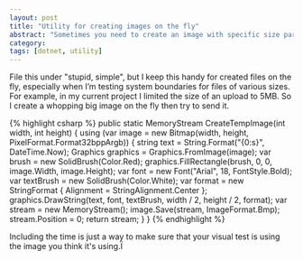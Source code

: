 ```yaml
---
layout: post
title: "Utility for creating images on the fly"
abstract: "Sometimes you need to create an image with specific size parameters for testing on the fly. Here's how I do it."
category:
tags: [dotnet, utility]
---
```

File this under "stupid, simple", but I keep this handy for created files on the fly, especially when I’m testing system boundaries for files of various sizes. For example, in my current project I limited the size of an upload to 5MB. So I create a whopping big image on the fly then try to send it.

{% highlight csharp %}
public static MemoryStream CreateTempImage(int width, int height)
{
  using (var image = new Bitmap(width, height, PixelFormat.Format32bppArgb))
  {
    string text = String.Format("{0:s}", DateTime.Now);
    Graphics graphics = Graphics.FromImage(image);
    var brush = new SolidBrush(Color.Red);
    graphics.FillRectangle(brush, 0, 0, image.Width, image.Height);
    var font = new Font("Arial", 18, FontStyle.Bold);
    var textBrush = new SolidBrush(Color.White);
    var format = new StringFormat { Alignment = StringAlignment.Center };
    graphics.DrawString(text, font, textBrush, width / 2, height / 2, format);
    var stream = new MemoryStream();
    image.Save(stream, ImageFormat.Bmp);
    stream.Position = 0;
    return stream;
  }
}
{% endhighlight %}

Including the time is just a way to make sure that your visual test is using the image you think it's using.Ï
